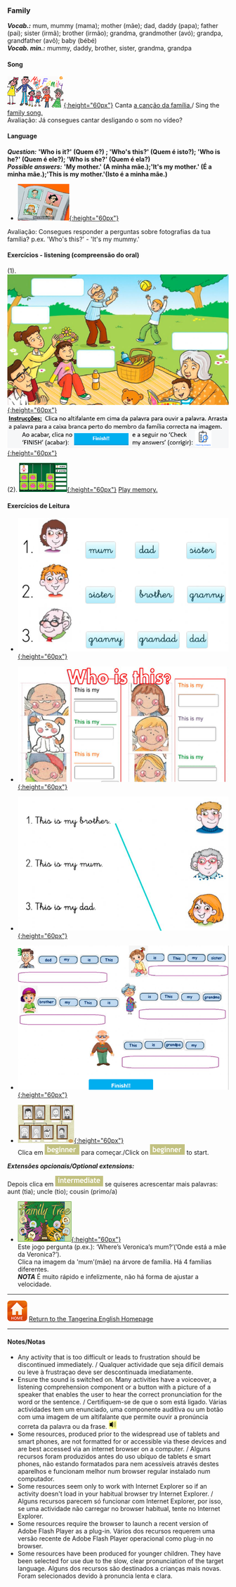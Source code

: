 <head>
<!-- Global site tag (gtag.js) - Google Analytics -->
<script async src="https://www.googletagmanager.com/gtag/js?id=UA-110947112-3"></script>
<script>
  window.dataLayer = window.dataLayer || [];
  function gtag(){dataLayer.push(arguments);}
  gtag('js', new Date());

  gtag('config', 'UA-110947112-3');
</script>
</head>

### Family

***Vocab.:*** mum, mummy (mama); mother (mãe); dad, daddy (papa); father (pai); sister (irmã); brother (irmão); grandma, grandmother (avó); grandpa, grandfather (avô); baby (bébé)  
***Vocab. min.:*** mummy, daddy, brother, sister, grandma, grandpa  

#### Song

[![elffm1](/images/elffm1.png){:height="60px"}](https://www.youtube.com/watch?v=GiRUF7hvWuM) Canta [a canção da família.](https://www.youtube.com/watch?v=GiRUF7hvWuM)/ Sing the [family song.](https://www.youtube.com/watch?v=GiRUF7hvWuM)  
Avaliação: Já consegues cantar desligando o som no vídeo?    

#### Language

***Question:*** **'Who is it?' (Quem é?) ; 'Who's this?' (Quem é isto?); 'Who is he?' (Quem é ele?); 'Who is she?' (Quem é ela?)**  
***Possible answers:*** **'My mother.' (A minha mãe.);'It's my mother.' (É a minha mãe.);'This is my mother.'(Isto é a minha mãe.)**  
<!--***Context:*** **e.g. pointing at family photographs (p.ex. a apontar para fotos da família)**-->  

* [![gae3](/images/gae3.PNG){:height="60px"}](https://www.youtube.com/watch?v=kgAPgBz90Xs)  
<!--(No vídeo usa-se estruturas mais complexas: 'who's she?' (quem é ela?) e 'who's he?' (quem é ele?). Mas a principal prioridade é reconhecer e responder à palavra 'Who?' (quem?).)-->  
Avaliação: Consegues responder a perguntas sobre fotografias da tua família? p.ex. 'Who's this?' - 'It's my mummy.'  

#### Exercícios - listening (compreensão do oral)

(1). [![fmlvwk1](/images/fmlvwk1.PNG){:height="60px"}](https://www.liveworksheets.com/worksheets/en/English_as_a_Second_Language_(ESL)/The_family/Family_words_yi15828ja) [![fmlvwk1b](/images/fmlvwk1b.PNG){:height="60px"}](https://www.liveworksheets.com/worksheets/en/English_as_a_Second_Language_(ESL)/The_family/Family_words_yi15828ja)   

(2). [![fmme](/images/fmme.PNG){:height="60px"}](https://www.freddiesville.com/games/family-members-memory-game/) [Play memory.](https://www.freddiesville.com/games/family-members-memory-game/)


#### Exercícios de Leitura

* [![fmlvwk3](/images/fmlvwk3.PNG){:height="60px"}](https://www.liveworksheets.com/worksheets/en/English_as_a_Second_Language_(ESL)/The_family/Family_-_Read_and_choose_xd37015fb)  

* [![fmlvwk2](/images/fmlvwk2.PNG){:height="60px"}](https://www.liveworksheets.com/worksheets/en/English_as_a_Second_Language_(ESL)/The_family/My_family_al929im)

* [![fmlvwk4](/images/fmlvwk4.PNG){:height="60px"}](https://www.liveworksheets.com/worksheets/en/English_as_a_Second_Language_(ESL)/The_family/Family_-_Read_and_match_fx37014xf)  

<!--(2). [![bcfm2](/images/bcfm2.PNG)](https://learnenglishkids.britishcouncil.org/en/word-games/family) [Match the words to the pictures.](https://learnenglishkids.britishcouncil.org/en/word-games/family)  
Para cada palavra, clica no altifalante para ouvir a palavra. Depois, clica na palavra seguido pelo rectângulo cinzento por baixo da imagem correcta./For each word, click on the speaker to hear the word. Then click on the word itself followed by the grey space below the correct picture.-->

* [![fmlvwk6](/images/fmlvwk6.PNG){:height="60px"}](https://www.liveworksheets.com/worksheets/en/English_as_a_Second_Language_(ESL)/The_family/This_is_my_family_cy15880pf)  

* [![efgfm](/images/efgfm.PNG){:height="60px"}](https://englishflashgames.blogspot.pt/2010/10/family-vocabulary-game.html)  
Clica em ![efgfm2](/images/efgfm2.PNG) para começar./Click on ![efgfm2](/images/efgfm2.PNG) to start.  

***Extensões opcionais/Optional extensions:***  

Depois clica em ![efgfm3](/images/efgfm3.PNG) se quiseres acrescentar mais  palavras:  
aunt (tia); uncle (tio); cousin (primo/a)  

* [![wfam1](/images/wfam1.PNG){:height="60px"}](http://www.english-time.eu/hry/family-tree.php?zpet=teacher)  
Este jogo pergunta (p.ex.): ‘Where’s Veronica’s mum?’(’Onde está a mãe da Veronica?’).  
Clica na imagem da 'mum'(mãe) na árvore de família. Há 4 famílias diferentes.  
***NOTA*** É muito rápido e infelizmente, não há forma de ajustar a velocidade.

<!--/This game asks e.g. 'Where's Veronica's mum?' Click on the picture of the mum/mother in the family tree. There are 4 families.  
 This game is very fast. Unfortunately there is no way to adjust the speed.-->  

***
[![home](/images/home.PNG)](https://tangerina-pt.github.io/English) [Return to the Tangerina English Homepage](https://tangerina-pt.github.io/English)

***

#### Notes/Notas
* Any activity that is too difficult or leads to frustration should be discontinued immediately. / Qualquer actividade que seja difícil demais ou leve à frustraçao deve ser descontinuada imediatamente.
* Ensure the sound is switched on. Many activities have a voiceover, a listening comprehension component or a button with a picture of a speaker that enables the user to hear the correct pronunciation for the word or the sentence. / Certifiquem-se de que o som está ligado. Várias actividades tem um enunciado, uma componente auditiva ou um botão com uma imagem de um altifalante que permite ouvir a pronúncia correta da palavra ou da frase. ![spkr2](/images/spkr2.PNG)
* Some resources, produced prior to the widespread use of tablets and smart phones, are not formatted for or accessible via these devices and are best accessed via an internet browser on a computer. / Alguns recursos foram produzidos antes do uso ubíquo de tablets e smart phones, não estando formatados para nem acessíveis através destes aparelhos e funcionam melhor num browser regular instalado num computador.
* Some resources seem only to work with Internet Explorer so if an activity doesn't load in your habitual browser try Internet Explorer. / Alguns recursos parecem só funcionar com Internet Explorer, por isso, se uma actividade não carregar no browser habitual, tente no Internet Explorer.
* Some resources require the browser to launch a recent version of Adobe Flash Player as a plug-in. Vários dos recursos requerem uma versão recente de Adobe Flash Player operacional como plug-in no browser.
* Some resources have been produced for younger children. They have been selected for use due to the slow, clear pronunciation of the target language. Alguns dos recursos são destinados a crianças mais novas. Foram selecionados devido à pronuncia lenta e clara.
